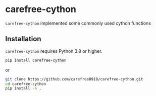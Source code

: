 # carefree-cython

`carefree-cython` implemented some commonly used cython functions


## Installation

`carefree-cython` requires Python 3.8 or higher.

```bash
pip install carefree-cython
```

or

```bash
git clone https://github.com/carefree0910/carefree-cython.git
cd carefree-cython
pip install -e .
```
